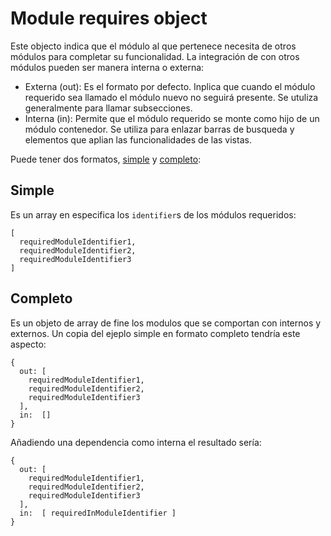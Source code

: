 # Module requires object

Este objecto indica que el módulo al que pertenece necesita de otros módulos para completar su funcionalidad. La integración de con otros módulos pueden ser manera interna o externa:

* Externa (out): Es el formato por defecto. Inplica que cuando el módulo requerido sea llamado el módulo nuevo no seguirá presente. Se utuliza generalmente para llamar subsecciones.
* Interna (in): Permite que el módulo requerido se monte como hijo de un módulo contenedor. Se utiliza para enlazar barras de busqueda y elementos que aplian las funcionalidades de las vistas.

Puede tener dos formatos, [simple](#Simple) y [completo](#Completo):

## Simple

Es un array en especifica los `identifier`s de los módulos requeridos:
```
[
  requiredModuleIdentifier1,
  requiredModuleIdentifier2,
  requiredModuleIdentifier3
]
```

## Completo

Es un objeto de array de fine los modulos que se comportan con internos y externos. Un copia del ejeplo simple en formato completo tendría este aspecto:

```
{
  out: [
    requiredModuleIdentifier1,
    requiredModuleIdentifier2,
    requiredModuleIdentifier3
  ],
  in:  []
}
```

Añadiendo una dependencia como interna el resultado sería:

```
{
  out: [
    requiredModuleIdentifier1,
    requiredModuleIdentifier2,
    requiredModuleIdentifier3
  ],
  in:  [ requiredInModuleIdentifier ]
}
```
